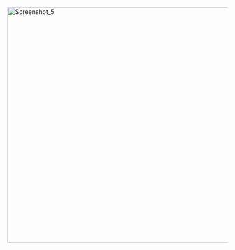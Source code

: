 <img width="540" alt="Screenshot_5" src="https://github.com/user-attachments/assets/99ec1642-403e-4be4-b98b-81a8a4f3ba2b">
